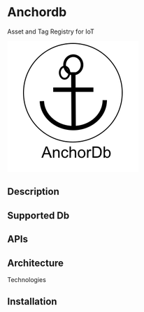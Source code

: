 # Anchordb

Asset and Tag Registry for IoT

 
![logo](https://github.com/venergiac/anchordb/blob/master/logo.png "Logo")


## Description


## Supported Db

## APIs


## Architecture

Technologies


## Installation

